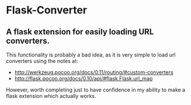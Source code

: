 # Flask-Converter

## A flask extension for easily loading URL converters.

This functionality is probably a bad idea, as it is very simple to load url converters using the notes at:
 - http://werkzeug.pocoo.org/docs/0.11/routing/#custom-converters
 - http://flask.pocoo.org/docs/0.10/api/#flask.Flask.url_map

However, worth completing just to have confidence in my ability to make a flask extension which actually works.
